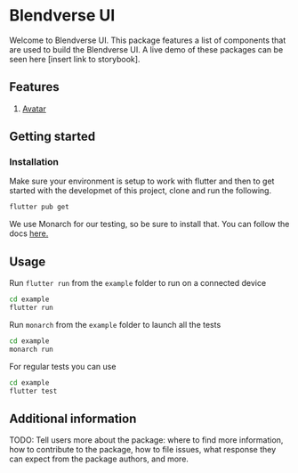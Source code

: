 <!--
This README describes the package. If you publish this package to pub.dev,
this README's contents appear on the landing page for your package.

For information about how to write a good package README, see the guide for
[writing package pages](https://dart.dev/guides/libraries/writing-package-pages).

For general information about developing packages, see the Dart guide for
[creating packages](https://dart.dev/guides/libraries/create-library-packages)
and the Flutter guide for
[developing packages and plugins](https://flutter.dev/developing-packages).
-->

# Blendverse UI

Welcome to Blendverse UI. This package features a list of components that are used to build the Blendverse UI. A live demo of these packages can be seen here [insert link to storybook].

## Features

1. [Avatar](./lib/src/widgets/avatar.dart)

## Getting started

### Installation

Make sure your environment is setup to work with flutter and then to get started with the developmet of this project, clone and run the following.
    
```sh
flutter pub get
```

We use Monarch for our testing, so be sure to install that. You can follow the docs [here.](https://monarchapp.io/docs/install)

## Usage

Run `flutter run` from the `example` folder to run on a connected device

```sh
cd example
flutter run
```

Run `monarch` from the `example` folder to launch all the tests

```sh
cd example
monarch run
```

For regular tests you can use

```sh
cd example
flutter test
```

## Additional information

TODO: Tell users more about the package: where to find more information, how to
contribute to the package, how to file issues, what response they can expect
from the package authors, and more.
